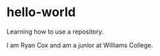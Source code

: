 # hello-world
Learning how to use a repository.

I am Ryan Cox and am a junior at Williams College.
